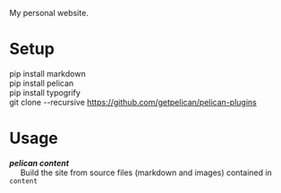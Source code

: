 My personal website.

# Setup
pip install markdown  
pip install pelican  
pip install typogrify  
git clone --recursive https://github.com/getpelican/pelican-plugins  



# Usage
***pelican content***  
&nbsp;&nbsp;&nbsp;&nbsp;&nbsp;Build the site from source files (markdown and images) contained in `content`

